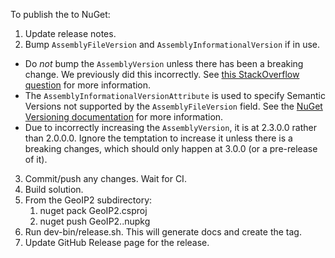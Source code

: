To publish the to NuGet:

1. Update release notes.
2. Bump `AssemblyFileVersion` and `AssemblyInformationalVersion` if in use.
  * Do _not_ bump the `AssemblyVersion` unless there has been a breaking
    change. We previously did this incorrectly. See [this StackOverflow
    question](http://stackoverflow.com/questions/64602/what-are-differences-between-assemblyversion-assemblyfileversion-and-assemblyin)
    for more information.
  * The `AssemblyInformationalVersionAttribute` is used to specify Semantic
    Versions not supported by the `AssemblyFileVersion` field. See the
    [NuGet Versioning documentation](https://docs.nuget.org/create/versioning#creating-prerelease-packages)
    for more information.
  * Due to incorrectly increasing the `AssemblyVersion`, it is at 2.3.0.0
    rather than 2.0.0.0. Ignore the temptation to increase it unless there
    is a breaking changes, which should only happen at 3.0.0 (or a
    pre-release of it).
3. Commit/push any changes. Wait for CI.
4. Build solution.
5. From the GeoIP2 subdirectory:
   1. nuget pack GeoIP2.csproj
   2. nuget push GeoIP2.<version>.nupkg
6. Run dev-bin/release.sh. This will generate docs and create the tag.
7. Update GitHub Release page for the release.
